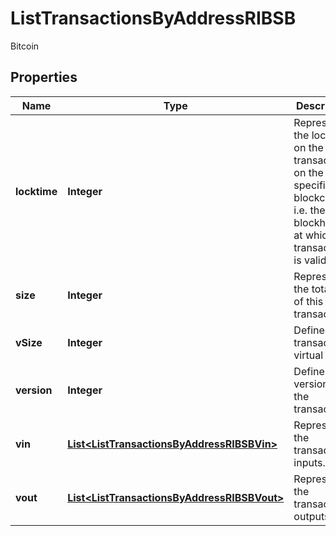 

# ListTransactionsByAddressRIBSB

Bitcoin

## Properties

Name | Type | Description | Notes
------------ | ------------- | ------------- | -------------
**locktime** | **Integer** | Represents the locktime on the transaction on the specific blockchain, i.e. the blockheight at which the transaction is valid. | 
**size** | **Integer** | Represents the total size of this transaction. | 
**vSize** | **Integer** | Defines the transaction&#39;s virtual size. | 
**version** | **Integer** | Defines the version of the transaction. | 
**vin** | [**List&lt;ListTransactionsByAddressRIBSBVin&gt;**](ListTransactionsByAddressRIBSBVin.md) | Represents the transaction inputs. | 
**vout** | [**List&lt;ListTransactionsByAddressRIBSBVout&gt;**](ListTransactionsByAddressRIBSBVout.md) | Represents the transaction outputs. | 



